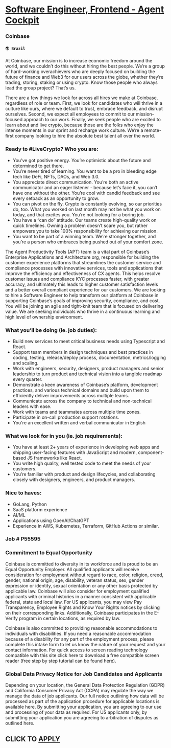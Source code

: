 # [Software Engineer, Frontend - Agent Cockpit](https://www.remotewlb.com/apply/software-engineer-frontend-agent-cockpit-68039)  
### Coinbase  
#### `🌎 Brazil`  

At Coinbase, our mission is to increase economic freedom around the world, and we couldn’t do this without hiring the best people. We’re a group of hard-working overachievers who are deeply focused on building the future of finance and Web3 for our users across the globe, whether they’re trading, storing, staking or using crypto. Know those people who always lead the group project? That’s us.

There are a few things we look for across all hires we make at Coinbase, regardless of role or team. First, we look for candidates who will thrive in a culture like ours, where we default to trust, embrace feedback, and disrupt ourselves. Second, we expect all employees to commit to our mission-focused approach to our work. Finally, we seek people who are excited to learn about and live crypto, because those are the folks who enjoy the intense moments in our sprint and recharge work culture. We’re a remote-first company looking to hire the absolute best talent all over the world.

### Ready to #LiveCrypto? Who you are:

  * You’ve got positive energy. You’re optimistic about the future and determined to get there. 
  * You’re never tired of learning. You want to be a pro in bleeding edge tech like DeFi, NFTs, DAOs, and Web 3.0. 
  * You appreciate direct communication. You’re both an active communicator and an eager listener - because let’s face it, you can’t have one without the other. You’re cool with candid feedback and see every setback as an opportunity to grow.
  * You can pivot on the fly. Crypto is constantly evolving, so our priorities do, too. What you worked on last month may not be what you work on today, and that excites you. You’re not looking for a boring job.
  * You have a “can do” attitude. Our teams create high-quality work on quick timelines. Owning a problem doesn’t scare you, but rather empowers you to take 100% responsibility for achieving our mission.
  * You want to be part of a winning team. We’re stronger together, and you’re a person who embraces being pushed out of your comfort zone. 

The Agent Productivity Tools (APT) team is a vital part of Coinbase’s Enterprise Applications and Architecture org, responsible for building the customer experience platforms that streamlines the customer service and compliance processes with innovative services, tools and applications that improve the efficiency and effectiveness of CX agents. This helps resolve customer issues and compliance KYC processes faster, with greater accuracy, and ultimately this leads to higher customer satisfaction levels and a better overall compliant experience for our customers. We are looking to hire a Software Engineer to help transform our platform at Coinbase in supporting Coinbase’s goals of improving security, compliance, and cost. You will be joining an agile and tight-knit team that is focused on delivering value. We are seeking individuals who thrive in a continuous learning and high level of ownership environment.  

### What you’ll be doing (ie. job duties):

  * Build new services to meet critical business needs using Typescript and React.
  * Support team members in design techniques and best practices in coding, testing, release/deploy process, documentation, metrics/logging and scaling.
  * Work with engineers, security, designers, product managers and senior leadership to turn product and technical vision into a tangible roadmap every quarter.
  * Demonstrate a keen awareness of Coinbase’s platform, development practices, and various technical domains and build upon them to efficiently deliver improvements across multiple teams.
  * Communicate across the company to technical and non-technical leaders with ease.
  * Work with teams and teammates across multiple time zones.
  * Participate in on-call production support rotations.
  * You're an excellent written and verbal communicator in English

### What we look for in you (ie. job requirements):

  * You have at least 2+ years of experience in developing web apps and shipping user-facing features with JavaScript and modern, component-based JS frameworks like React. 
  * You write high quality, well tested code to meet the needs of your customers.
  * You’re familiar with product and design lifecycles, and collaborating closely with designers, engineers, and product managers.

### Nice to haves:

  * GoLang, Python
  * SaaS platform experience
  * AI/ML
  * Applications using OpenAI/ChatGPT
  * Experience in AWS, Kubernetes, Terraform, GitHub Actions or similar.

### Job # P55595

### Commitment to Equal Opportunity

Coinbase is committed to diversity in its workforce and is proud to be an Equal Opportunity Employer. All qualified applicants will receive consideration for employment without regard to race, color, religion, creed, gender, national origin, age, disability, veteran status, sex, gender expression or identity, sexual orientation or any other basis protected by applicable law. Coinbase will also consider for employment qualified applicants with criminal histories in a manner consistent with applicable federal, state and local law. For US applicants, you may view Pay Transparency, Employee Rights and Know Your Rights notices by clicking on their corresponding links. Additionally, Coinbase participates in the E-Verify program in certain locations, as required by law.

Coinbase is also committed to providing reasonable accommodations to individuals with disabilities. If you need a reasonable accommodation because of a disability for any part of the employment process, please complete this intake form to let us know the nature of your request and your contact information. For quick access to screen reading technology compatible with this site click here to download a free compatible screen reader (free step by step tutorial can be found here).

### Global Data Privacy Notice for Job Candidates and Applicants

Depending on your location, the General Data Protection Regulation (GDPR) and California Consumer Privacy Act (CCPA) may regulate the way we manage the data of job applicants. Our full notice outlining how data will be processed as part of the application procedure for applicable locations is available here. By submitting your application, you are agreeing to our use and processing of your data as required. For US applicants only, by submitting your application you are agreeing to arbitration of disputes as outlined here.

  
## CLICK TO [APPLY](https://www.remotewlb.com/apply/software-engineer-frontend-agent-cockpit-68039)

